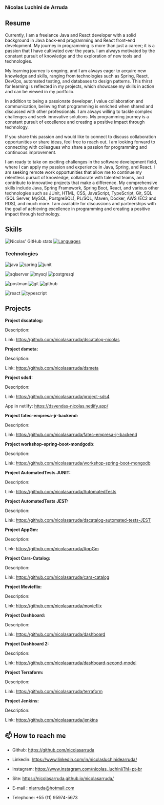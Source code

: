 ### Nícolas Luchini de Arruda

## Resume

Currently, I am a freelance Java and React developer with a solid background in Java back-end programming and React front-end development. My journey in programming is more than just a career; it is a passion that I have cultivated over the years. I am always motivated by the constant pursuit of knowledge and the exploration of new tools and technologies.

My learning journey is ongoing, and I am always eager to acquire new knowledge and skills, ranging from technologies such as Spring, React, DevOps, automated testing, and databases to design patterns. This thirst for learning is reflected in my projects, which showcase my skills in action and can be viewed in my portfolio.

In addition to being a passionate developer, I value collaboration and communication, believing that programming is enriched when shared and discussed with other professionals. I am always willing to tackle complex challenges and seek innovative solutions. My programming journey is a constant pursuit of excellence and creating a positive impact through technology.

If you share this passion and would like to connect to discuss collaboration opportunities or share ideas, feel free to reach out. I am looking forward to connecting with colleagues who share a passion for programming and continuous improvement.

I am ready to take on exciting challenges in the software development field, where I can apply my passion and experience in Java, Spring, and React. I am seeking remote work opportunities that allow me to continue my relentless pursuit of knowledge, collaborate with talented teams, and contribute to innovative projects that make a difference. My comprehensive skills include Java, Spring Framework, Spring Boot, React, and various other technologies such as JUnit, HTML, CSS, JavaScript, TypeScript, Git, SQL (SQL Server, MySQL, PostgreSQL), PL/SQL, Maven, Docker, AWS (EC2 and RDS), and much more. I am available for discussions and partnerships with the goal of achieving excellence in programming and creating a positive impact through technology.

## Skills

![Nicolas' GitHub stats](https://github-readme-stats.vercel.app/api?username=nicolasarruda&show_icons=true&theme=vue) [![Languages](https://github-readme-stats.vercel.app/api/top-langs/?username=nicolasarruda&layout=compact&hide=jupyter-notebook,hack&card_width=250)](https://github.com/anuraghazra/github-readme-stats)

### Technologies

![java](Images/java.png) ![spring](Images/spring.png) ![junit](Images/junit.png)  

![sqlserver](Images/sqlserver.png) ![mysql](Images/mysql.png) ![postgresql](Images/postgresql.png)

![postman](Images/postman.png) ![git](Images/git.png) ![github](Images/github.png)

![react](Images/react.png) ![typescript](Images/typescript.png)
 

## Projects

__Project dscatalog:__

Description: 

Link: <a href="https://github.com/nicolasarruda/dscatalog-nicolas">https://github.com/nicolasarruda/dscatalog-nicolas</a>

__Project dsmeta:__

Description:

Link: <a href="https://github.com/nicolasarruda/dsmeta">https://github.com/nicolasarruda/dsmeta</a>

__Project sds4:__

Description:

Link: <a href="https://github.com/nicolasarruda/project-sds4">https://github.com/nicolasarruda/project-sds4</a>

App in netlify: <a href="https://dsvendas-nicolas.netlify.app/">https://dsvendas-nicolas.netlify.app/</a>

__Project fatec-empresa-jr-backend:__

Description:

Link:  <a href="https://github.com/nicolasarruda/fatec-empresa-jr-backend">https://github.com/nicolasarruda/fatec-empresa-jr-backend</a>

__Project workshop-spring-boot-mondgodb:__

Description:

Link: <a href="https://github.com/nicolasarruda/workshop-spring-boot-mongodb">https://github.com/nicolasarruda/workshop-spring-boot-mongodb</a>

__Project AutomatedTests JUNIT:__

Description:

Link: <a href="https://github.com/nicolasarruda/AutomatedTests">https://github.com/nicolasarruda/AutomatedTests</a>

__Project AutomatedTests JEST:__

Description:

Link: <a href="https://github.com/nicolasarruda/dscatalog-automated-tests-JEST">https://github.com/nicolasarruda/dscatalog-automated-tests-JEST</a>

__Project AppGm:__

Description:

Link: <a href="https://github.com/nicolasarruda/AppGm">https://github.com/nicolasarruda/AppGm</a>

__Project Cars-Catalog:__

Description:

Link: <a href="https://github.com/nicolasarruda/cars-catalog">https://github.com/nicolasarruda/cars-catalog</a>

__Project Movieflix:__

Description:

Link: <a href="https://github.com/nicolasarruda/movieflix">https://github.com/nicolasarruda/movieflix</a>

__Project Dashboard:__

Description:

Link: <a href="https://github.com/nicolasarruda/dashboard">https://github.com/nicolasarruda/dashboard</a>

__Project Dashboard 2:__

Description:

Link: <a href="https://github.com/nicolasarruda/dashboard-second-model">https://github.com/nicolasarruda/dashboard-second-model</a>

__Project Terraform:__

Description:

Link: <a href="https://github.com/nicolasarruda/terraform">https://github.com/nicolasarruda/terraform</a>

__Project Jenkins:__

Description:

Link: <a href="https://github.com/nicolasarruda/jenkins">https://github.com/nicolasarruda/jenkins</a>

## 📫 How to reach me 

 <div align="right">
 <figure><img align="right" src="/Images/portfolio.png" alt=""></figure>
 </div>


- Github: <a href="https://github.com/nicolasarruda">https://github.com/nicolasarruda</a> 
- Linkedin: <a href="https://www.linkedin.com/in/nicolasluchinidearruda/">https://www.linkedin.com/in/nicolasluchinidearruda/</a>
- Instagram: <a href="https://www.instagram.com/nicolas_luchini/?hl=pt-br">https://www.instagram.com/nicolas_luchini/?hl=pt-br</a>        
- Site: <a href="https://nicolasarruda.github.io/nicolasarruda/">https://nicolasarruda.github.io/nicolasarruda/</a>

- E-mail : nlarruda@hotmail.com
- Telephone: +55 (11) 95974-5673
